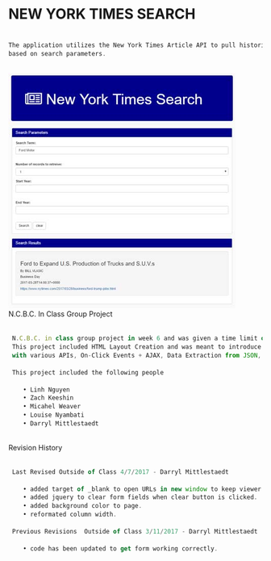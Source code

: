 # NEW YORK TIMES SEARCH

```javascript

The application utilizes the New York Times Article API to pull historic articles
based on search parameters.
 

```
![New York Times API](assets/images/nyt-api.jpg)
<br>
N.C.B.C. In Class Group Project

```javascript

 N.C.B.C. in class group project in week 6 and was given a time limit of 30 minuets to complete.
 This project included HTML Layout Creation and was meant to introduce us to the NYT API and working
 with various APIs, On-Click Events + AJAX, Data Extraction from JSON, HTML Display, and Bug Handling.

 This project included the following people
	
	• Linh Nguyen
	• Zach Keeshin
	• Micahel Weaver
	• Louise Nyambati
	• Darryl Mittlestaedt 

```
<br>
Revision History

```javascript

 Last Revised Outside of Class 4/7/2017 - Darryl Mittlestaedt

 	• added target of _blank to open URLs in new window to keep viewer on page.
 	• added jquery to clear form fields when clear button is clicked.
 	• added background color to page.
 	• reformated column width.

 Previous Revisions  Outside of Class 3/11/2017 - Darryl Mittlestaedt

 	• code has been updated to get form working correctly.

```
